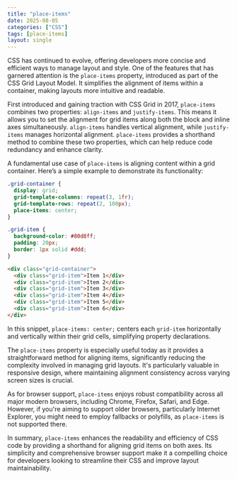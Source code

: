 ```yaml
---
title: "place-items"
date: 2025-08-05
categories: ["CSS"]
tags: [place-items]
layout: single
---
```


CSS has continued to evolve, offering developers more concise and efficient ways to manage layout and style. One of the features that has garnered attention is the `place-items` property, introduced as part of the CSS Grid Layout Model. It simplifies the alignment of items within a container, making layouts more intuitive and readable.

First introduced and gaining traction with CSS Grid in 2017, `place-items` combines two properties: `align-items` and `justify-items`. This means it allows you to set the alignment for grid items along both the block and inline axes simultaneously. `align-items` handles vertical alignment, while `justify-items` manages horizontal alignment. `place-items` provides a shorthand method to combine these two properties, which can help reduce code redundancy and enhance clarity.

A fundamental use case of `place-items` is aligning content within a grid container. Here’s a simple example to demonstrate its functionality:

```css
.grid-container {
  display: grid;
  grid-template-columns: repeat(3, 1fr);
  grid-template-rows: repeat(2, 100px);
  place-items: center;
}

.grid-item {
  background-color: #80d8ff;
  padding: 20px;
  border: 1px solid #ddd;
}
```

```html
<div class="grid-container">
  <div class="grid-item">Item 1</div>
  <div class="grid-item">Item 2</div>
  <div class="grid-item">Item 3</div>
  <div class="grid-item">Item 4</div>
  <div class="grid-item">Item 5</div>
  <div class="grid-item">Item 6</div>
</div>
```

In this snippet, `place-items: center;` centers each `grid-item` horizontally and vertically within their grid cells, simplifying property declarations. 

The `place-items` property is especially useful today as it provides a straightforward method for aligning items, significantly reducing the complexity involved in managing grid layouts. It's particularly valuable in responsive design, where maintaining alignment consistency across varying screen sizes is crucial.

As for browser support, `place-items` enjoys robust compatibility across all major modern browsers, including Chrome, Firefox, Safari, and Edge. However, if you're aiming to support older browsers, particularly Internet Explorer, you might need to employ fallbacks or polyfills, as `place-items` is not supported there.

In summary, `place-items` enhances the readability and efficiency of CSS code by providing a shorthand for aligning grid items on both axes. Its simplicity and comprehensive browser support make it a compelling choice for developers looking to streamline their CSS and improve layout maintainability.
